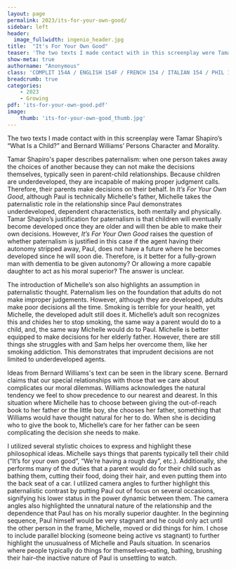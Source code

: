 ```yaml
---
layout: page
permalink: 2023/its-for-your-own-good/
sidebar: left
header:
  image_fullwidth: ingenio_header.jpg
title:  "It's For Your Own Good"
teaser: 'The two texts I made contact with in this screenplay were Tamar Shapiro’s “What Is a Child?” and Bernard Williams’ Persons Character and Morality.'
show-meta: true
authorname: "Anonymous"
class: 'COMPLIT 154A / ENGLISH 154F / FRENCH 154 / ITALIAN 154 / PHIL 193C / PHIL 293C: Film & Philosophy'
breadcrumb: true
categories:
    - 2023
    - Growing
pdf: 'its-for-your-own-good.pdf'
image:
    thumb: 'its-for-your-own-good_thumb.jpg'
---
```


The two texts I made contact with in this screenplay were Tamar Shapiro’s “What Is a Child?” and Bernard Williams’ Persons Character and Morality. 

Tamar Shapiro's paper describes paternalism: when one person takes away the choices of another because they can not make the decisions themselves, typically seen in parent-child relationships. Because children are underdeveloped, they are incapable of making proper judgment calls. Therefore, their parents make decisions on their behalf. In *It’s For Your Own Good*, although Paul is technically Michelle's father, Michelle takes the paternalistic role in the relationship since Paul demonstrates underdeveloped, dependent characteristics, both mentally and physically. Tamar Shapiro’s justification for paternalism is that children will eventually become developed once they are older and will then be able to make their own decisions. However, *It’s For Your Own Good* raises the question of whether paternalism is justified in this case if the agent having their autonomy stripped away, Paul, does not have a future where he becomes developed since he will soon die. Therefore, is it better for a fully-grown man with dementia to be given autonomy? Or allowing a more capable daughter to act as his moral superior? The answer is unclear.

The introduction of Michelle’s son also highlights an assumption in paternalistic thought. Paternalism lies on the foundation that adults do not make improper judgements. However, although they are developed, adults make poor decisions all the time. Smoking is terrible for your health, yet Michelle, the developed adult still does it. Michelle’s adult son recognizes this and chides her to stop smoking, the same way a parent would do to a child, and, the same way Michelle would do to Paul. Michelle is better equipped to make decisions for her elderly father. However, there are still things she struggles with and Sam helps her overcome them, like her smoking addiction. This demonstrates that imprudent decisions are not limited to underdeveloped agents.

Ideas from Bernard Williams's text can be seen in the library scene. Bernard claims that our special relationships with those that we care about complicates our moral dilemmas. Williams acknowledges the natural tendency we feel to show precedence to our nearest and dearest. In this situation where Michelle has to choose between giving the out-of-reach book to her father or the little boy, she chooses her father, something that Williams would have thought natural for her to do. When she is deciding who to give the book to, Michelle’s care for her father can be seen complicating the decision she needs to make.

I utilized several stylistic choices to express and highlight these philosophical ideas. Michelle says things that parents typically tell their child (“It’s for your own good”, “We’re having a rough day”, etc.). Additionally, she performs many of the duties that a parent would do for their child such as bathing them, cutting their food, doing their hair, and even putting them into the back seat of a car. I utilized camera angles to further highlight this paternalistic contrast by putting Paul out of focus on several occasions, signifying his lower status in the power dynamic between them. The camera angles also highlighted the unnatural nature of the relationship and the dependence that Paul has on his morally superior daughter. In the beginning sequence, Paul himself would be very stagnant and he could only act until the other person in the frame, Michelle, moved or did things for him. I chose to include parallel blocking (someone being active vs stagnant) to further highlight the unusualness of Michelle and Pauls situation. In scenarios where people typically do things for themselves–eating, bathing, brushing their hair–the inactive nature of Paul is unsettling to watch.

